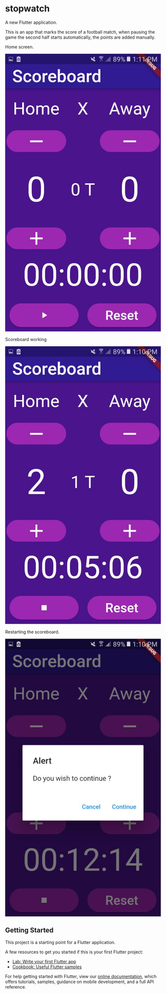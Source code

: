 # stopwatch

A new Flutter application.

This is an app that marks the score of a football match, when pausing the game the second half starts automatically, the points are added manually.

Home screen.

![home screen](https://github.com/Matheus-Tankian/Scoreboard/blob/master/Screenshot_20200821-131103.jpg)

Scoreboard working

![run screen](https://github.com/Matheus-Tankian/Scoreboard/blob/master/Screenshot_20200821-131045.jpg)

Restarting the scoreboard.

![restarting the scoreboard](https://github.com/Matheus-Tankian/Scoreboard/blob/master/Screenshot_20200821-131053.jpg)

## Getting Started

This project is a starting point for a Flutter application.

A few resources to get you started if this is your first Flutter project:

- [Lab: Write your first Flutter app](https://flutter.dev/docs/get-started/codelab)
- [Cookbook: Useful Flutter samples](https://flutter.dev/docs/cookbook)

For help getting started with Flutter, view our
[online documentation](https://flutter.dev/docs), which offers tutorials,
samples, guidance on mobile development, and a full API reference.
